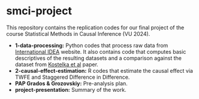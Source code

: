 # smci-project
This repository contains the replication codes for our final project of the course Statistical Methods in Causal Inference (VU 2024).

- **1-data-processing:** Python codes that process raw data from [International IDEA](https://www.idea.int/data-tools/data/voter-turnout-database) website. It also contains code that computes  basic descriptives of the resulting datasets and a comparison against the dataset from [Kostelka et al](https://doi.org/10.1017/psrm.2022.57) paper.
- **2-causal-effect-estimation:** R codes that estimate the causal effect via TWFE and Staggered Difference in Difference.
- **PAP Grados & Grozovskiy:** Pre-analysis plan.
- **project-presentation:** Summary of the work.
